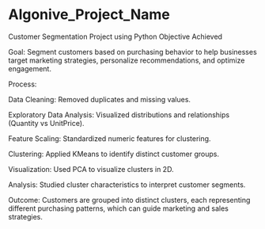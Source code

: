 # Algonive_Project_Name
Customer Segmentation Project using Python
Objective Achieved

Goal: Segment customers based on purchasing behavior to help businesses target marketing strategies, personalize recommendations, and optimize engagement.

Process:

Data Cleaning: Removed duplicates and missing values.

Exploratory Data Analysis: Visualized distributions and relationships (Quantity vs UnitPrice).

Feature Scaling: Standardized numeric features for clustering.

Clustering: Applied KMeans to identify distinct customer groups.

Visualization: Used PCA to visualize clusters in 2D.

Analysis: Studied cluster characteristics to interpret customer segments.

Outcome: Customers are grouped into distinct clusters, each representing different purchasing patterns, which can guide marketing and sales strategies.
